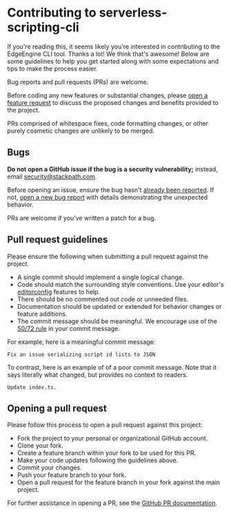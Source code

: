 # Contributing to serverless-scripting-cli

If you're reading this, it seems likely you're interested in contributing to
the EdgeEngine CLI tool. Thanks a lot! We think that's awesome! Below are some guidelines to
help you get started along with some expectations and tips to make the process
easier.

Bug reports and pull requests (PRs) are welcome.

Before coding any new features or substantial changes, please
[open a feature request](https://github.com/stackpath/edgeengine-cli/issues/new)
to discuss the proposed changes and benefits provided to the project.

PRs comprised of whitespace fixes, code formatting changes, or other purely
cosmetic changes are unlikely to be merged.

## Bugs

**Do not open a GitHub issue if the bug is a security vulnerability;** instead,
email [security@stackpath.com](mailto:security@stackpath.com).

Before opening an issue, ensure the bug hasn't
[already been reported](https://github.com/stackpath/edgeengine-cli/issues).
If not, [open a new bug report](https://github.com/stackpath/edgeengine-cli/issues/new)
with details demonstrating the unexpected behavior.

PRs are welcome if you've written a patch for a bug.

## Pull request guidelines

Please ensure the following when submitting a pull request against the project.

- A single commit should implement a single logical change.
- Code should match the surrounding style conventions. Use your editor's
  [editorconfig](https://editorconfig.org/) features to help.
- There should be no commented out code or unneeded files.
- Documentation should be updated or extended for behavior changes or feature
  additions.
- The commit message should be meaningful. We encourage use of the
  [50/72 rule](https://tbaggery.com/2008/04/19/a-note-about-git-commit-messages.html)
  in your commit message.

For example, here is a meaningful commit message:

```
Fix an issue serializing script id lists to JSON
```

To contrast, here is an example of of a poor commit message. Note that it says
literally what changed, but provides no context to readers.

```
Update index.ts.
```

## Opening a pull request

Please follow this process to open a pull request against this project:

- Fork the project to your personal or organizational GitHub account.
- Clone your fork.
- Create a feature branch within your fork to be used for this PR.
- Make your code updates following the guidelines above.
- Commit your changes.
- Push your feature branch to your fork.
- Open a pull request for the feature branch in your fork against the main project.

For further assistance in opening a PR, see the
[GitHub PR documentation](https://help.github.com/articles/about-pull-requests/).
